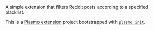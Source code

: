 A simple extension that filters Reddit posts according to a specified blacklist.

This is a [Plasmo extension](https://docs.plasmo.com/) project bootstrapped with [`plasmo init`](https://www.npmjs.com/package/plasmo).
